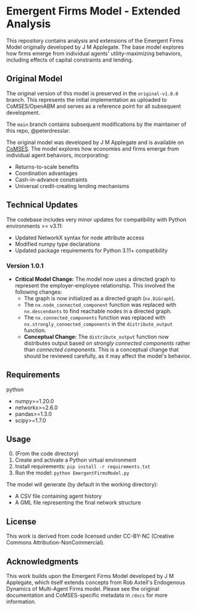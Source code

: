 # Emergent Firms Model - Extended Analysis

This repository contains analysis and extensions of the Emergent Firms Model originally developed by J M Applegate. The base model explores how firms emerge from individual agents' utility-maximizing behaviors, including effects of capital constraints and lending.

## Original Model

The original version of this model is preserved in the `original-v1.0.0` branch. This represents the initial implementation as uploaded to CoMSES/OpenABM and serves as a reference point for all subsequent development. 

The `main` branch contains subsequent modifications by the maintainer of this repo, @peterdresslar.

The original model was developed by J M Applegate and is available on [CoMSES](https://www.comses.net). The model explores how economies and firms emerge from individual agent behaviors, incorporating:
- Returns-to-scale benefits
- Coordination advantages
- Cash-in-advance constraints
- Universal credit-creating lending mechanisms

## Technical Updates
The codebase includes very minor updates for compatibility with Python environments >= v3.11:
- Updated NetworkX syntax for node attribute access
- Modified numpy type declarations
- Updated package requirements for Python 3.11+ compatibility

### Version 1.0.1
- **Critical Model Change:** The model now uses a directed graph to represent the employer-employee relationship. This involved the following changes:
    - The graph is now initialized as a directed graph (`nx.DiGraph`).
    - The `nx.node_connected_component` function was replaced with `nx.descendants` to find reachable nodes in a directed graph.
    - The `nx.connected_components` function was replaced with `nx.strongly_connected_components` in the `distribute_output` function.
    - **Conceptual Change:** The `distribute_output` function now distributes output based on *strongly connected components* rather than *connected components*. This is a conceptual change that should be reviewed carefully, as it may affect the model's behavior.

## Requirements
python
- numpy>=1.20.0
- networkx>=2.6.0
- pandas>=1.3.0
- scipy>=1.7.0

## Usage
0. (From the code directory)
1. Create and activate a Python virtual environment
2. Install requirements: `pip install -r requirements.txt`
3. Run the model: `python EmergentFirmsModel.py`

The model will generate (by default in the working directory):
- A CSV file containing agent history
- A GML file representing the final network structure

## License
This work is derived from code licensed under CC-BY-NC (Creative Commons Attribution-NonCommercial).

## Acknowledgments
This work builds upon the Emergent Firms Model developed by J M Applegate, which itself extends concepts from Rob Axtell's Endogenous Dynamics of Multi-Agent Firms model. Please see the original documentation and CoMSES-specific metadata in `/docs` for more information.
